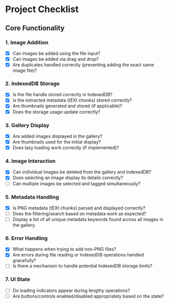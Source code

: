 # Project Checklist

## Core Functionality

### 1. Image Addition
- [x] Can images be added using the file input?
- [x] Can images be added via drag and drop?
- [x] Are duplicates handled correctly (preventing adding the exact same image file)?

### 2. IndexedDB Storage
- [x] Is the file handle stored correctly in IndexedDB?
- [x] Is the extracted metadata (tEXt chunks) stored correctly?
- [x] Are thumbnails generated and stored (if applicable)?
- [x] Does the storage usage update correctly?

### 3. Gallery Display
- [x] Are added images displayed in the gallery?
- [x] Are thumbnails used for the initial display?
- [x] Does lazy loading work correctly (if implemented)?

### 4. Image Interaction
- [x] Can individual images be deleted from the gallery and IndexedDB?
- [x] Does selecting an image display its details correctly?
- [ ] Can multiple images be selected and tagged simultaneously?

### 5. Metadata Handling
- [x] Is PNG metadata (tEXt chunks) parsed and displayed correctly?
- [ ] Does the filtering/search based on metadata work as expected?
- [ ] Display a list of all unique metadata keywords found across all images in the gallery.

### 6. Error Handling
- [x] What happens when trying to add non-PNG files?
- [x] Are errors during file reading or IndexedDB operations handled gracefully?
- [ ] Is there a mechanism to handle potential IndexedDB storage limits?

### 7. UI State
- [ ] Do loading indicators appear during lengthy operations?
- [ ] Are buttons/controls enabled/disabled appropriately based on the state? 